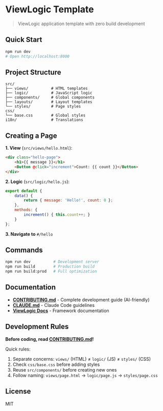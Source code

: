 # ViewLogic Template

> ViewLogic application template with zero build development

## Quick Start

```bash
npm run dev
# Open http://localhost:8000
```

## Project Structure

```
src/
├── views/          # HTML templates
├── logic/          # JavaScript logic
├── components/     # Global components
├── layouts/        # Layout templates
└── styles/         # Page styles
css/
└── base.css        # Global styles
i18n/               # Translations
```

## Creating a Page

**1. View** (`src/views/hello.html`):
```html
<div class="hello-page">
    <h1>{{ message }}</h1>
    <Button @click="increment">Count: {{ count }}</Button>
</div>
```

**2. Logic** (`src/logic/hello.js`):
```javascript
export default {
    data() {
        return { message: 'Hello!', count: 0 };
    },
    methods: {
        increment() { this.count++; }
    }
};
```

**3. Navigate to** `#/hello`

## Commands

```bash
npm run dev          # Development server
npm run build        # Production build
npm run build:prod   # Full optimization
```

## Documentation

- **[CONTRIBUTING.md](CONTRIBUTING.md)** - Complete development guide (AI-friendly)
- **[CLAUDE.md](CLAUDE.md)** - Claude Code guidelines
- **[ViewLogic Docs](https://github.com/hopegiver/viewlogic)** - Framework documentation

## Development Rules

**Before coding, read [CONTRIBUTING.md](CONTRIBUTING.md)!**

Quick rules:
1. Separate concerns: `views/` (HTML) ≠ `logic/` (JS) ≠ `styles/` (CSS)
2. Check `css/base.css` before adding styles
3. Reuse `src/components/` before creating new ones
4. Follow naming: `views/page.html` → `logic/page.js` → `styles/page.css`

## License

MIT
